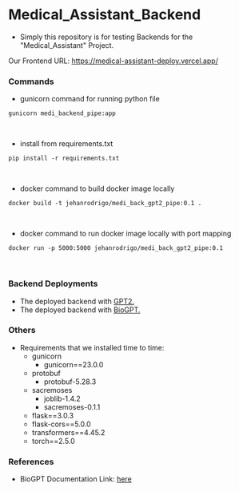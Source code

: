 # Medical_Assistant_Backend
* Simply this repository is for testing Backends for the "Medical_Assistant" Project.

Our Frontend URL: https://medical-assistant-deploy.vercel.app/

### Commands
* gunicorn command for running python file
```
gunicorn medi_backend_pipe:app
```
<br/>

* install from requirements.txt
```
pip install -r requirements.txt
```
<br/>

* docker command to build docker image locally
```
docker build -t jehanrodrigo/medi_back_gpt2_pipe:0.1 .
```
<br/>

* docker command to run docker image locally with port mapping
```
docker run -p 5000:5000 jehanrodrigo/medi_back_gpt2_pipe:0.1
```
<br/>

### Backend Deployments
* The deployed backend with [GPT2.](https://medicalback-34822786368.asia-south1.run.app/)
* The deployed backend with [BioGPT.](https://biosuggimg-1081715976745.asia-south1.run.app)

### Others
* Requirements that we installed time to time:
  * gunicorn
    * gunicorn==23.0.0
  * protobuf 
    * protobuf-5.28.3
  * sacremoses
    * joblib-1.4.2
    * sacremoses-0.1.1
  * flask==3.0.3
  * flask-cors==5.0.0
  * transformers==4.45.2
  * torch==2.5.0


### References
* BioGPT Documentation Link: [here](https://huggingface.co/docs/transformers/main/en/model_doc/biogpt#transformers.BioGptModel)
